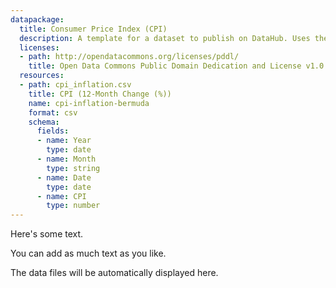 ```yaml
---
datapackage:
  title: Consumer Price Index (CPI)
  description: A template for a dataset to publish on DataHub. Uses the Data Package metadata.
  licenses:
  - path: http://opendatacommons.org/licenses/pddl/
    title: Open Data Commons Public Domain Dedication and License v1.0
  resources:
  - path: cpi_inflation.csv
    title: CPI (12-Month Change (%))
    name: cpi-inflation-bermuda
    format: csv
    schema:
      fields:
      - name: Year
        type: date
      - name: Month
        type: string
      - name: Date
        type: date
      - name: CPI
        type: number
---
```


Here's some text.

You can add as much text as you like.

<LineChart
  data="./cpi_inflation.csv"
  title="CPI (12-month change %)"
  xAxis="Date"
  xAxisTimeUnit = "date"
  yAxis="CPI"
  yAxisType="quantitative"
/>

The data files will be automatically displayed here.


